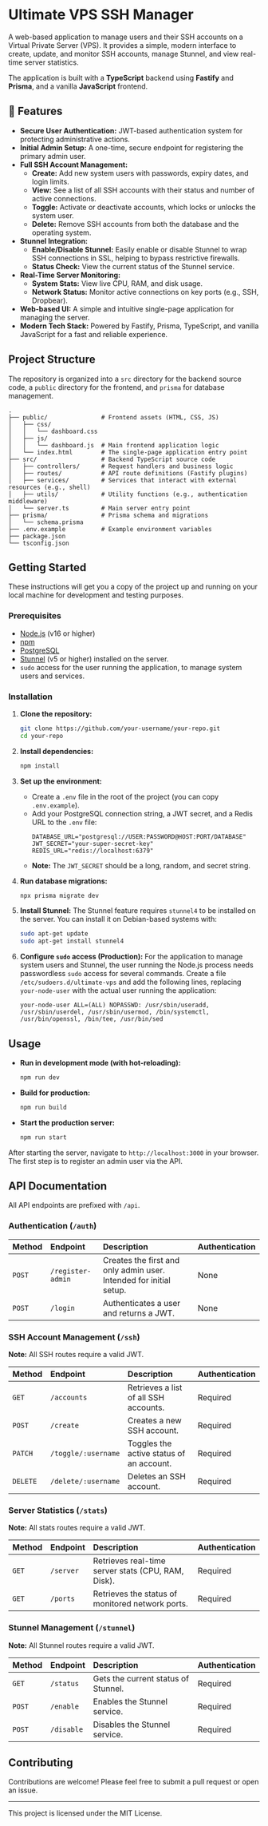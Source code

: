 # Ultimate VPS SSH Manager

A web-based application to manage users and their SSH accounts on a Virtual Private Server (VPS). It provides a simple, modern interface to create, update, and monitor SSH accounts, manage Stunnel, and view real-time server statistics.

The application is built with a **TypeScript** backend using **Fastify** and **Prisma**, and a vanilla **JavaScript** frontend.

## 🚀 Features

- **Secure User Authentication:** JWT-based authentication system for protecting administrative actions.
- **Initial Admin Setup:** A one-time, secure endpoint for registering the primary admin user.
- **Full SSH Account Management:**
    - **Create:** Add new system users with passwords, expiry dates, and login limits.
    - **View:** See a list of all SSH accounts with their status and number of active connections.
    - **Toggle:** Activate or deactivate accounts, which locks or unlocks the system user.
    - **Delete:** Remove SSH accounts from both the database and the operating system.
- **Stunnel Integration:**
    - **Enable/Disable Stunnel:** Easily enable or disable Stunnel to wrap SSH connections in SSL, helping to bypass restrictive firewalls.
    - **Status Check:** View the current status of the Stunnel service.
- **Real-Time Server Monitoring:**
    - **System Stats:** View live CPU, RAM, and disk usage.
    - **Network Status:** Monitor active connections on key ports (e.g., SSH, Dropbear).
- **Web-based UI:** A simple and intuitive single-page application for managing the server.
- **Modern Tech Stack:** Powered by Fastify, Prisma, TypeScript, and vanilla JavaScript for a fast and reliable experience.

## Project Structure

The repository is organized into a `src` directory for the backend source code, a `public` directory for the frontend, and `prisma` for database management.

```
.
├── public/               # Frontend assets (HTML, CSS, JS)
│   ├── css/
│   │   └── dashboard.css
│   ├── js/
│   │   └── dashboard.js  # Main frontend application logic
│   └── index.html        # The single-page application entry point
├── src/                  # Backend TypeScript source code
│   ├── controllers/      # Request handlers and business logic
│   ├── routes/           # API route definitions (Fastify plugins)
│   ├── services/         # Services that interact with external resources (e.g., shell)
│   ├── utils/            # Utility functions (e.g., authentication middleware)
│   └── server.ts         # Main server entry point
├── prisma/               # Prisma schema and migrations
│   └── schema.prisma
├── .env.example          # Example environment variables
├── package.json
└── tsconfig.json
```

## Getting Started

These instructions will get you a copy of the project up and running on your local machine for development and testing purposes.

### Prerequisites

- [Node.js](https://nodejs.org/) (v16 or higher)
- [npm](https://www.npmjs.com/)
- [PostgreSQL](https://www.postgresql.org/)
- [Stunnel](https://www.stunnel.org/) (v5 or higher) installed on the server.
- `sudo` access for the user running the application, to manage system users and services.

### Installation

1.  **Clone the repository:**
    ```bash
    git clone https://github.com/your-username/your-repo.git
    cd your-repo
    ```

2.  **Install dependencies:**
    ```bash
    npm install
    ```

3.  **Set up the environment:**
    - Create a `.env` file in the root of the project (you can copy `.env.example`).
    - Add your PostgreSQL connection string, a JWT secret, and a Redis URL to the `.env` file:
      ```env
      DATABASE_URL="postgresql://USER:PASSWORD@HOST:PORT/DATABASE"
      JWT_SECRET="your-super-secret-key"
      REDIS_URL="redis://localhost:6379"
      ```
    - **Note:** The `JWT_SECRET` should be a long, random, and secret string.

4.  **Run database migrations:**
    ```bash
    npx prisma migrate dev
    ```

5.  **Install Stunnel:**
    The Stunnel feature requires `stunnel4` to be installed on the server. You can install it on Debian-based systems with:
    ```bash
    sudo apt-get update
    sudo apt-get install stunnel4
    ```

6.  **Configure `sudo` access (Production):**
    For the application to manage system users and Stunnel, the user running the Node.js process needs passwordless `sudo` access for several commands. Create a file `/etc/sudoers.d/ultimate-vps` and add the following lines, replacing `your-node-user` with the actual user running the application:
    ```
    your-node-user ALL=(ALL) NOPASSWD: /usr/sbin/useradd, /usr/sbin/userdel, /usr/sbin/usermod, /bin/systemctl, /usr/bin/openssl, /bin/tee, /usr/bin/sed
    ```

## Usage

-   **Run in development mode (with hot-reloading):**
    ```bash
    npm run dev
    ```
-   **Build for production:**
    ```bash
    npm run build
    ```
-   **Start the production server:**
    ```bash
    npm run start
    ```

After starting the server, navigate to `http://localhost:3000` in your browser. The first step is to register an admin user via the API.

## API Documentation

All API endpoints are prefixed with `/api`.

### Authentication (`/auth`)

| Method | Endpoint              | Description                                                              | Authentication |
| :----- | :-------------------- | :----------------------------------------------------------------------- | :------------- |
| `POST` | `/register-admin`     | Creates the first and only admin user. Intended for initial setup.       | None           |
| `POST` | `/login`              | Authenticates a user and returns a JWT.                                  | None           |

### SSH Account Management (`/ssh`)

**Note:** All SSH routes require a valid JWT.

| Method    | Endpoint                | Description                                        | Authentication |
| :-------- | :---------------------- | :------------------------------------------------- | :------------- |
| `GET`     | `/accounts`             | Retrieves a list of all SSH accounts.              | Required       |
| `POST`    | `/create`               | Creates a new SSH account.                         | Required       |
| `PATCH`   | `/toggle/:username`     | Toggles the active status of an account.           | Required       |
| `DELETE`  | `/delete/:username`     | Deletes an SSH account.                            | Required       |

### Server Statistics (`/stats`)

**Note:** All stats routes require a valid JWT.

| Method | Endpoint | Description                                       | Authentication |
| :----- | :------- | :------------------------------------------------ | :------------- |
| `GET`  | `/server`  | Retrieves real-time server stats (CPU, RAM, Disk). | Required       |
| `GET`  | `/ports`   | Retrieves the status of monitored network ports.  | Required       |

### Stunnel Management (`/stunnel`)

**Note:** All Stunnel routes require a valid JWT.

| Method | Endpoint  | Description                               | Authentication |
| :----- | :-------- | :---------------------------------------- | :------------- |
| `GET`  | `/status` | Gets the current status of Stunnel.       | Required       |
| `POST` | `/enable` | Enables the Stunnel service.              | Required       |
| `POST` | `/disable`| Disables the Stunnel service.             | Required       |

## Contributing

Contributions are welcome! Please feel free to submit a pull request or open an issue.

---

This project is licensed under the MIT License.
